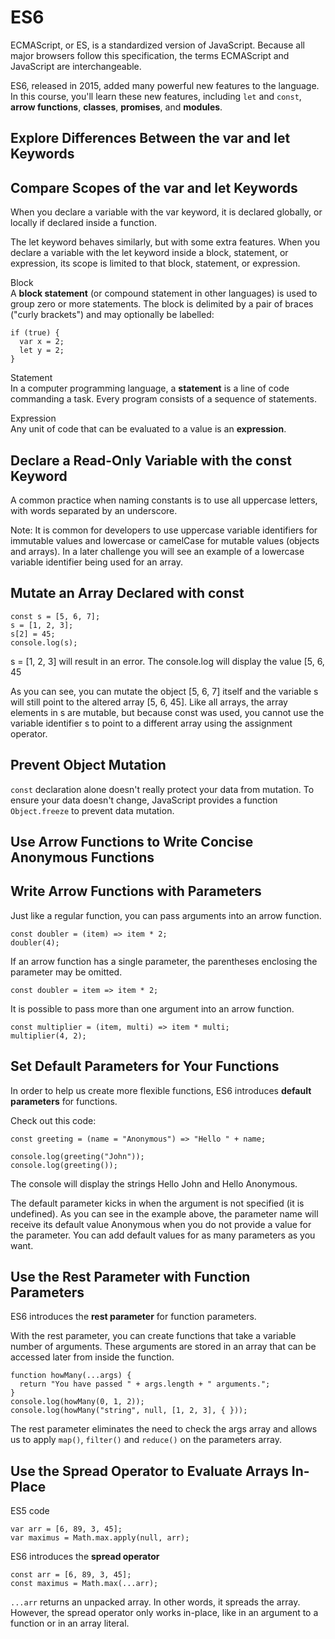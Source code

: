 # ES6

ECMAScript, or ES, is a standardized version of JavaScript. Because all major browsers follow this specification, the terms ECMAScript and JavaScript are interchangeable.  

ES6, released in 2015, added many powerful new features to the language. In this course, you'll learn these new features, including ``let`` and ``const``, **arrow functions**, **classes**, **promises**, and **modules**.  

## Explore Differences Between the var and let Keywords

## Compare Scopes of the var and let Keywords

When you declare a variable with the var keyword, it is declared globally, or locally if declared inside a function.  

The let keyword behaves similarly, but with some extra features. When you declare a variable with the let keyword inside a block, statement, or expression, its scope is limited to that block, statement, or expression.  

Block  
A **block statement** (or compound statement in other languages) is used to group zero or more statements. The block is delimited by a pair of braces ("curly brackets") and may optionally be labelled:  

```
if (true) {
  var x = 2;
  let y = 2;
}
```

Statement  
In a computer programming language, a **statement** is a line of code commanding a task. Every program consists of a sequence of statements.  

Expression  
Any unit of code that can be evaluated to a value is an **expression**.  

##  Declare a Read-Only Variable with the const Keyword

A common practice when naming constants is to use all uppercase letters, with words separated by an underscore.  

Note: It is common for developers to use uppercase variable identifiers for immutable values and lowercase or camelCase for mutable values (objects and arrays). In a later challenge you will see an example of a lowercase variable identifier being used for an array.  

## Mutate an Array Declared with const

```
const s = [5, 6, 7];
s = [1, 2, 3];
s[2] = 45;
console.log(s);
```

s = [1, 2, 3] will result in an error. The console.log will display the value [5, 6, 45  

As you can see, you can mutate the object [5, 6, 7] itself and the variable s will still point to the altered array [5, 6, 45]. Like all arrays, the array elements in s are mutable, but because const was used, you cannot use the variable identifier s to point to a different array using the assignment operator.  

## Prevent Object Mutation

``const`` declaration alone doesn't really protect your data from mutation. To ensure your data doesn't change, JavaScript provides a function ``Object.freeze`` to prevent data mutation.  

## Use Arrow Functions to Write Concise Anonymous Functions

## Write Arrow Functions with Parameters

Just like a regular function, you can pass arguments into an arrow function.  

```
const doubler = (item) => item * 2;
doubler(4);
```

If an arrow function has a single parameter, the parentheses enclosing the parameter may be omitted.  

```
const doubler = item => item * 2;
```

It is possible to pass more than one argument into an arrow function.  

```
const multiplier = (item, multi) => item * multi;
multiplier(4, 2);
```

## Set Default Parameters for Your Functions

In order to help us create more flexible functions, ES6 introduces **default parameters** for functions.  

Check out this code:  

```
const greeting = (name = "Anonymous") => "Hello " + name;

console.log(greeting("John"));
console.log(greeting());
```

The console will display the strings Hello John and Hello Anonymous.  

The default parameter kicks in when the argument is not specified (it is undefined). As you can see in the example above, the parameter name will receive its default value Anonymous when you do not provide a value for the parameter. You can add default values for as many parameters as you want.  

## Use the Rest Parameter with Function Parameters

ES6 introduces the **rest parameter** for function parameters.  

With the rest parameter, you can create functions that take a variable number of arguments. These arguments are stored in an array that can be accessed later from inside the function.  

```
function howMany(...args) {
  return "You have passed " + args.length + " arguments.";
}
console.log(howMany(0, 1, 2));
console.log(howMany("string", null, [1, 2, 3], { }));
```

The rest parameter eliminates the need to check the args array and allows us to apply ``map()``, ``filter()`` and ``reduce()`` on the parameters array.  

## Use the Spread Operator to Evaluate Arrays In-Place

ES5 code  

```
var arr = [6, 89, 3, 45];
var maximus = Math.max.apply(null, arr);
```

ES6 introduces the **spread operator**

```
const arr = [6, 89, 3, 45];
const maximus = Math.max(...arr);
```

``...arr`` returns an unpacked array. In other words, it spreads the array. However, the spread operator only works in-place, like in an argument to a function or in an array literal.  